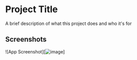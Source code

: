 
# Project Title

A brief description of what this project does and who it's for


## Screenshots

![App Screenshot][![image](https://www.linkpicture.com/q/exam_project_1.png)]

